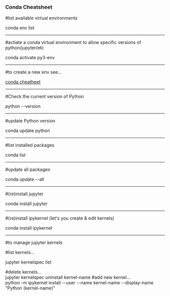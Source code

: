 
### Conda Cheatsheet  

#list available virtual environments   
  
conda env list

---

#actiate a conda virtual environment to allow specific versions of python/jupyter/etc   
  
conda activate py3-env
  
---

#to create a new env see...  
  
[conda cheatheet](https://conda.io/docs/_downloads/conda-cheatsheet.pdf)
  
---

#Check the current version of Python   
  
python --version
  
---

#update Python version  
  
conda update python
  
---

#list installed packages   
  
conda list

---  

#update all packages  
  
conda update --all
  
---

#(re)install jupyter    
  
conda install jupyter
  
---

#(re)install ipykernel (let's you create & edit kernels) 
  
conda install ipykernel
  
---

#to manage jupyter kernels  

#list kernels...  
  
jupyter kernelspec list  
  
#delete kernels...   
jupyter kernelspec uninstall kernel-name
#add new kernel...   
python -m ipykernel install --user --name kernel-name --display-name "Python (kernel-name)"
